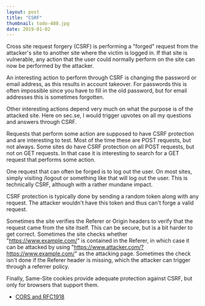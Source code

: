 ```yaml
---
layout: post
title: "CSRF"
thumbnail: todo-480.jpg
date: 2019-01-02
---
```


Cross site request forgery (CSRF) is performing a "forged" request from the attacker's site to another site where the victim is logged in. If that site is vulnerable, any action that the user could normally perform on the site can now be performed by the attacker.

An interesting action to perform through CSRF is changing the password or email address, as this results in account takeover. For passwords this is often impossible since you have to fill in the old password, but for email addresses this is sometimes forgotten.

Other interesting actions depend very much on what the purpose is of the attacked site. Here on sec.se, I would trigger upvotes on all my questions and answers through CSRF.

Requests that perform some action are supposed to have CSRF protection and are interesting to test. Most of the time these are POST requests, but not always. Some sites do have CSRF protection on all POST requests, but not on GET requests. In that case it is interesting to search for a GET request that performs some action.

One request that can often be forged is to log out the user. On most sites, simply visiting /logout or something like that will log out the user. This is technically CSRF, although with a rather mundane impact.

CSRF protection is typically done by sending a random token along with any request. The attacker wouldn't have this token and thus can't forge a valid request.

Sometimes the site verifies the Referer or Origin headers to verify that the request came from the site itself. This can be secure, but is a bit harder to get correct. Sometimes the site checks whether "https://www.example.com/" is contained in the Referer, in which case it can be attacked by using "https://www.attacker.com/?https://www.example.com/" as the attacking page. Sometimes the check isn't done if the Referer header is missing, which the attacker can trigger through a referrer policy.

Finally, Same-Site cookies provide adequate protection against CSRF, but only for browsers that support them.

* [CORS and RFC1918](https://wicg.github.io/cors-rfc1918/)
